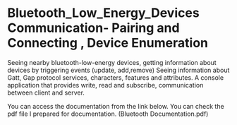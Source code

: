 # Bluetooth_Low_Energy_Devices Communication- Pairing and Connecting , Device Enumeration
Seeing nearby bluetooth-low-energy devices, getting information about devices by triggering events (update, add,remove) Seeing information about Gatt, Gap protocol services, characters, features and attributes. A console application that provides write, read and subscribe, communication between client and server.

You can access the documentation from the link below.
You can check the pdf file I prepared for documentation. (Bluetooth Documentation.pdf)
